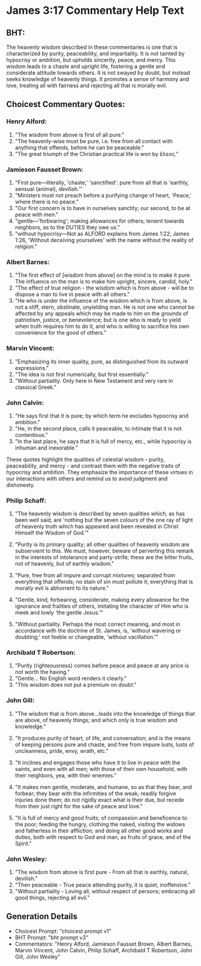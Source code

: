 # James 3:17 Commentary Help Text

## BHT:
The heavenly wisdom described in these commentaries is one that is characterized by purity, peaceability, and impartiality. It is not tainted by hypocrisy or ambition, but upholds sincerity, peace, and mercy. This wisdom leads to a chaste and upright life, fostering a gentle and considerate attitude towards others. It is not swayed by doubt, but instead seeks knowledge of heavenly things. It promotes a sense of harmony and love, treating all with fairness and rejecting all that is morally evil.

## Choicest Commentary Quotes:
### Henry Alford:
1. "The wisdom from above is first of all pure."
2. "The heavenly-wise must be pure, i.e. free from all contact with anything that offends, before he can be peaceable."
3. "The great triumph of the Christian practical life is won by ἔλεος."

### Jamieson Fausset Brown:
1. "First pure—literally, 'chaste,' 'sanctified': pure from all that is 'earthly, sensual (animal), devilish.'"
2. "Ministers must not preach before a purifying change of heart, 'Peace,' where there is no peace."
3. "Our first concern is to have in ourselves sanctity; our second, to be at peace with men."
4. "gentle—'forbearing'; making allowances for others; lenient towards neighbors, as to the DUTIES they owe us."
5. "without hypocrisy—Not as ALFORD explains from James 1:22; James 1:26, 'Without deceiving yourselves' with the name without the reality of religion."

### Albert Barnes:
1. "The first effect of [wisdom from above] on the mind is to make it pure. The influence on the man is to make him upright, sincere, candid, holy."
2. "The effect of true religion - the wisdom which is from above - will be to dispose a man to live in peace with all others."
3. "He who is under the influence of the wisdom which is from above, is not a stiff, stern, obstinate, unyielding man. He is not one who cannot be affected by any appeals which may be made to him on the grounds of patriotism, justice, or benevolence; but is one who is ready to yield when truth requires him to do it, and who is willing to sacrifice his own convenience for the good of others."

### Marvin Vincent:
1. "Emphasizing its inner quality, pure, as distinguished from its outward expressions."
2. "The idea is not first numerically, but first essentially."
3. "Without partiality. Only here in New Testament and very rare in classical Greek."

### John Calvin:
1. "He says first that it is pure; by which term he excludes hypocrisy and ambition."
2. "He, in the second place, calls it peaceable, to intimate that it is not contentious."
3. "In the last place, he says that it is full of mercy, etc., while hypocrisy is inhuman and inexorable."

These quotes highlight the qualities of celestial wisdom - purity, peaceability, and mercy - and contrast them with the negative traits of hypocrisy and ambition. They emphasize the importance of these virtues in our interactions with others and remind us to avoid judgment and dishonesty.

### Philip Schaff:
1. "The heavenly wisdom is described by seven qualities which, as has been well said, are 'nothing but the seven colours of the one ray of light of heavenly truth which has appeared and been revealed in Christ Himself the Wisdom of God.'"

2. "Purity is its primary quality; all other qualities of heavenly wisdom are subservient to this. We must, however, beware of perverting this remark in the interests of intolerance and party-strife; these are the bitter fruits, not of heavenly, but of earthly wisdom."

3. "Pure, free from all impure and corrupt mixtures; separated from everything that offends; no stain of sin must pollute it; everything that is morally evil is abhorrent to its nature."

4. "Gentle, kind, forbearing, considerate, making every allowance for the ignorance and frailties of others, imitating the character of Him who is meek and lowly 'the gentle Jesus.'"

5. "Without partiality. Perhaps the most correct meaning, and most in accordance with the doctrine of St. James, is, 'without wavering or doubting;' not feeble or changeable, 'without vacillation.'"

### Archibald T Robertson:
1. "Purity (righteousness) comes before peace and peace at any price is not worth the having."
2. "Gentle... No English word renders it clearly."
3. "This wisdom does not put a premium on doubt."

### John Gill:
1. "The wisdom that is from above...leads into the knowledge of things that are above, of heavenly things; and which only is true wisdom and knowledge." 

2. "It produces purity of heart, of life, and conversation; and is the means of keeping persons pure and chaste, and free from impure lusts, lusts of uncleanness, pride, envy, wrath, etc."

3. "It inclines and engages those who have it to live in peace with the saints, and even with all men; with those of their own household, with their neighbors, yea, with their enemies."

4. "It makes men gentle, moderate, and humane, so as that they bear, and forbear; they bear with the infirmities of the weak; readily forgive injuries done them; do not rigidly exact what is their due, but recede from their just right for the sake of peace and love."

5. "It is full of mercy and good fruits; of compassion and beneficence to the poor; feeding the hungry, clothing the naked, visiting the widows and fatherless in their affliction; and doing all other good works and duties, both with respect to God and man, as fruits of grace, and of the Spirit."

### John Wesley:
1. "The wisdom from above is first pure - From all that is earthly, natural, devilish." 
2. "Then peaceable - True peace attending purity, it is quiet, inoffensive." 
3. "Without partiality - Loving all, without respect of persons; embracing all good things, rejecting all evil."


## Generation Details
- Choicest Prompt: "choicest prompt v1"
- BHT Prompt: "bht prompt v3"
- Commentators: "Henry Alford, Jamieson Fausset Brown, Albert Barnes, Marvin Vincent, John Calvin, Philip Schaff, Archibald T Robertson, John Gill, John Wesley"
